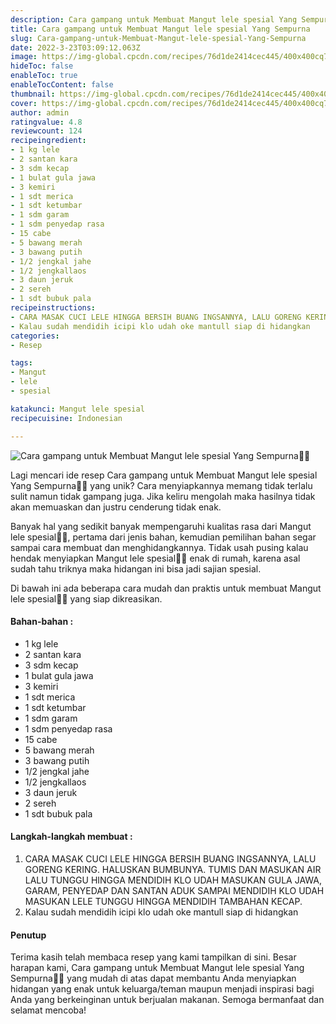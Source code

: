 ```yaml
---
description: Cara gampang untuk Membuat Mangut lele spesial Yang Sempurna"
title: Cara gampang untuk Membuat Mangut lele spesial Yang Sempurna
slug: Cara-gampang-untuk-Membuat-Mangut-lele-spesial-Yang-Sempurna
date: 2022-3-23T03:09:12.063Z
image: https://img-global.cpcdn.com/recipes/76d1de2414cec445/400x400cq70/photo.jpg
hideToc: false
enableToc: true
enableTocContent: false
thumbnail: https://img-global.cpcdn.com/recipes/76d1de2414cec445/400x400cq70/photo.jpg
cover: https://img-global.cpcdn.com/recipes/76d1de2414cec445/400x400cq70/photo.jpg
author: admin
ratingvalue: 4.8
reviewcount: 124
recipeingredient:
- 1 kg lele
- 2 santan kara
- 3 sdm kecap
- 1 bulat gula jawa
- 3 kemiri
- 1 sdt merica
- 1 sdt ketumbar
- 1 sdm garam
- 1 sdm penyedap rasa
- 15 cabe
- 5 bawang merah
- 3 bawang putih
- 1/2 jengkal jahe
- 1/2 jengkallaos
- 3 daun jeruk
- 2 sereh
- 1 sdt bubuk pala
recipeinstructions:
- CARA MASAK CUCI LELE HINGGA BERSIH BUANG INGSANNYA, LALU GORENG KERING. HALUSKAN BUMBUNYA. TUMIS DAN MASUKAN AIR LALU TUNGGU HINGGA MENDIDIH KLO UDAH MASUKAN GULA JAWA, GARAM, PENYEDAP DAN SANTAN ADUK SAMPAI MENDIDIH KLO UDAH MASUKAN LELE TUNGGU HINGGA MENDIDIH TAMBAHAN KECAP.
- Kalau sudah mendidih icipi klo udah oke mantull siap di hidangkan
categories:
- Resep

tags:
- Mangut
- lele
- spesial

katakunci: Mangut lele spesial
recipecuisine: Indonesian

---
```


![Cara gampang untuk Membuat Mangut lele spesial Yang Sempurna👩‍🍳](https://img-global.cpcdn.com/recipes/76d1de2414cec445/400x400cq70/photo.jpg)

Lagi mencari ide resep Cara gampang untuk Membuat Mangut lele spesial Yang Sempurna👩‍🍳 yang unik? Cara menyiapkannya memang tidak terlalu sulit namun tidak gampang juga. Jika keliru mengolah maka hasilnya tidak akan memuaskan dan justru cenderung tidak enak.

Banyak hal yang sedikit banyak mempengaruhi kualitas rasa dari Mangut lele spesial👩‍🍳, pertama dari jenis bahan, kemudian pemilihan bahan segar sampai cara membuat dan menghidangkannya. Tidak usah pusing kalau hendak menyiapkan Mangut lele spesial👩‍🍳 enak di rumah, karena asal sudah tahu triknya maka hidangan ini bisa jadi sajian spesial.

Di bawah ini ada beberapa cara mudah dan praktis untuk membuat Mangut lele spesial👩‍🍳 yang siap dikreasikan.

<!--inarticleads1-->

#### Bahan-bahan :

- 1 kg lele
- 2 santan kara
- 3 sdm kecap
- 1 bulat gula jawa
- 3 kemiri
- 1 sdt merica
- 1 sdt ketumbar
- 1 sdm garam
- 1 sdm penyedap rasa
- 15 cabe
- 5 bawang merah
- 3 bawang putih
- 1/2 jengkal jahe
- 1/2 jengkallaos
- 3 daun jeruk
- 2 sereh
- 1 sdt bubuk pala

<!--inarticleads2-->

#### Langkah-langkah membuat :

1. CARA MASAK CUCI LELE HINGGA BERSIH BUANG INGSANNYA, LALU GORENG KERING. HALUSKAN BUMBUNYA. TUMIS DAN MASUKAN AIR LALU TUNGGU HINGGA MENDIDIH KLO UDAH MASUKAN GULA JAWA, GARAM, PENYEDAP DAN SANTAN ADUK SAMPAI MENDIDIH KLO UDAH MASUKAN LELE TUNGGU HINGGA MENDIDIH TAMBAHAN KECAP.
1. Kalau sudah mendidih icipi klo udah oke mantull siap di hidangkan

#### Penutup

Terima kasih telah membaca resep yang kami tampilkan di sini. Besar harapan kami, Cara gampang untuk Membuat Mangut lele spesial Yang Sempurna👩‍🍳 yang mudah di atas dapat membantu Anda menyiapkan hidangan yang enak untuk keluarga/teman maupun menjadi inspirasi bagi Anda yang berkeinginan untuk berjualan makanan. Semoga bermanfaat dan selamat mencoba!